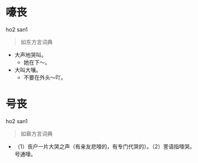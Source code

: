 # 嚎丧
ho2 san1
> 如东方言词典
- 大声地哭叫。
  - 她在下～。
- 大叫大嚷。
  - 不要在外头～吖。

# 号丧
ho2 san1
> 如皋方言词典
- （1）丧户一片大哭之声（有亲友悲嚎的，有专门代哭的）。（2）詈语指嚎哭。号通嚎。
